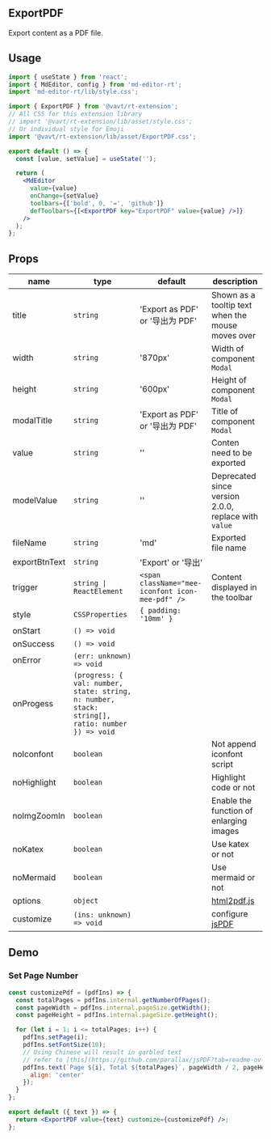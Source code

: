 ## ExportPDF

Export content as a PDF file.

## Usage

```jsx
import { useState } from 'react';
import { MdEditor, config } from 'md-editor-rt';
import 'md-editor-rt/lib/style.css';

import { ExportPDF } from '@vavt/rt-extension';
// All CSS for this extension library
// import '@vavt/rt-extension/lib/asset/style.css';
// Or individual style for Emoji
import '@vavt/rt-extension/lib/asset/ExportPDF.css';

export default () => {
  const [value, setValue] = useState('');

  return (
    <MdEditor
      value={value}
      onChange={setValue}
      toolbars={['bold', 0, '=', 'github']}
      defToolbars={[<ExportPDF key="ExportPDF" value={value} />]}
    />
  );
};
```

## Props

| name | type | default | description |
| --- | --- | --- | --- |
| title | `string` | 'Export as PDF' or '导出为 PDF' | Shown as a tooltip text when the mouse moves over |
| width | `string` | '870px' | Width of component `Modal` |
| height | `string` | '600px' | Height of component `Modal` |
| modalTitle | `string` | 'Export as PDF' or '导出为 PDF' | Title of component `Modal` |
| value | `string` | '' | Conten need to be exported |
| modelValue | `string` | '' | Deprecated since version 2.0.0, replace with `value` |
| fileName | `string` | 'md' | Exported file name |
| exportBtnText | `string` | 'Export' or '导出' |  |
| trigger | `string \| ReactElement` | `<span className="mee-iconfont icon-mee-pdf" />` | Content displayed in the toolbar |
| style | `CSSProperties` | `{ padding: '10mm' }` |  |
| onStart | `() => void` |  |  |
| onSuccess | `() => void` |  |  |
| onError | `(err: unknown) => void` |  |  |
| onProgess | `(progress: { val: number, state: string, n: number, stack: string[], ratio: number }) => void` |  |  |
| noIconfont | `boolean` |  | Not append iconfont script |
| noHighlight | `boolean` |  | Highlight code or not |
| noImgZoomIn | `boolean` |  | Enable the function of enlarging images |
| noKatex | `boolean` |  | Use katex or not |
| noMermaid | `boolean` |  | Use mermaid or not |
| options | `object` |  | [html2pdf.js](https://ekoopmans.github.io/html2pdf.js/) |
| customize | `(ins: unknown) => void` |  | configure [jsPDF](https://raw.githack.com/MrRio/jsPDF/master/docs/index.html) |

## Demo

### Set Page Number

```jsx
const customizePdf = (pdfIns) => {
  const totalPages = pdfIns.internal.getNumberOfPages();
  const pageWidth = pdfIns.internal.pageSize.getWidth();
  const pageHeight = pdfIns.internal.pageSize.getHeight();

  for (let i = 1; i <= totalPages; i++) {
    pdfIns.setPage(i);
    pdfIns.setFontSize(10);
    // Using Chinese will result in garbled text
    // refer to [this](https://github.com/parallax/jsPDF?tab=readme-ov-file#use-of-unicode-characters--utf-8) for font configuration.
    pdfIns.text(`Page ${i}, Total ${totalPages}`, pageWidth / 2, pageHeight - 1, {
      align: 'center'
    });
  }
};

export default ({ text }) => {
  return <ExportPDF value={text} customize={customizePdf} />;
};
```
